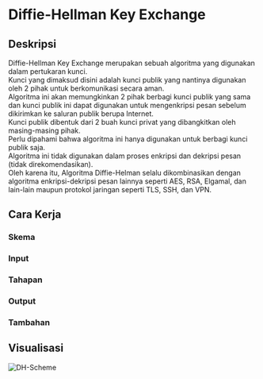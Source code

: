 # Diffie-Hellman Key Exchange

## Deskripsi
Diffie-Hellman Key Exchange merupakan sebuah algoritma yang digunakan dalam pertukaran kunci.  
Kunci yang dimaksud disini adalah kunci publik yang nantinya digunakan oleh 2 pihak untuk berkomunikasi secara aman.  
Algoritma ini akan memungkinkan 2 pihak berbagi kunci publik yang sama dan kunci publik ini dapat digunakan
untuk mengenkripsi pesan sebelum dikirimkan ke saluran publik berupa Internet.  
Kunci publik dibentuk dari 2 buah kunci privat yang dibangkitkan oleh masing-masing pihak.  
Perlu dipahami bahwa algoritma ini hanya digunakan untuk berbagi kunci publik saja.  
Algoritma ini tidak digunakan dalam proses enkripsi dan dekripsi pesan (tidak direkomendasikan).  
Oleh karena itu, Algoritma Diffie-Helman selalu dikombinasikan dengan algoritma enkripsi-dekripsi pesan lainnya seperti AES, RSA, Elgamal, dan lain-lain 
maupun protokol jaringan seperti TLS, SSH, dan VPN.

## Cara Kerja
### Skema

### Input

### Tahapan

### Output

### Tambahan

## Visualisasi
![DH-Scheme](https://i.stack.imgur.com/IPUgS.png)
